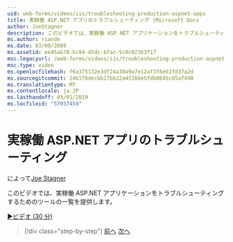 ```yaml
---
uid: web-forms/videos/iis/troubleshooting-production-aspnet-apps
title: 実稼働 ASP.NET アプリのトラブルシューティング |Microsoft Docs
author: JoeStagner
description: このビデオでは、実稼働 ASP.NET アプリケーションをトラブルシューティングするためのツールの一覧を提供します。
ms.author: riande
ms.date: 03/09/2009
ms.assetid: ee45ab78-bc04-45dc-bfac-5c0c023b3f17
msc.legacyurl: /web-forms/videos/iis/troubleshooting-production-aspnet-apps
msc.type: video
ms.openlocfilehash: f6a375132e3df24a38a9a7e12af3f6e61fd37a2d
ms.sourcegitcommit: 24b1f6decbb17bb22a45166e5fdb0845c65af498
ms.translationtype: MT
ms.contentlocale: ja-JP
ms.lasthandoff: 03/01/2019
ms.locfileid: "57037459"
---
```

<a name="troubleshooting-production-aspnet-apps"></a>実稼働 ASP.NET アプリのトラブルシューティング
====================
によって[Joe Stagner](https://github.com/JoeStagner)

このビデオでは、実稼働 ASP.NET アプリケーションをトラブルシューティングするためのツールの一覧を提供します。

[&#9654;ビデオ (30 分)](https://channel9.msdn.com/Blogs/ASP-NET-Site-Videos/troubleshooting-production-aspnet-apps)

> [!div class="step-by-step"]
> [前へ](feature-specific-delegated-management.md)
> [次へ](creating-a-site-with-iis7-manager.md)
